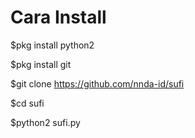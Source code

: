 

# Cara Install
$pkg install python2

$pkg install git

$git clone https://github.com/nnda-id/sufi

$cd sufi

$python2 sufi.py
